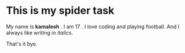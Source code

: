 # This is my spider task


My name is **kamalesh** . I am 17 . I love coding and playing football. And I always like writing in *italics*.

That's it bye.
